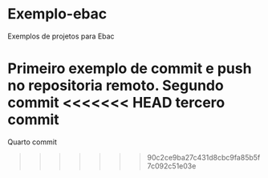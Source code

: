 # Exemplo-ebac
Exemplos de projetos para Ebac

Primeiro exemplo de commit e push no repositoria remoto.
Segundo commit
<<<<<<< HEAD
tercero commit
=======


Quarto commit
>>>>>>> 90c2ce9ba27c431d8cbc9fa85b5f7c092c51e03e
